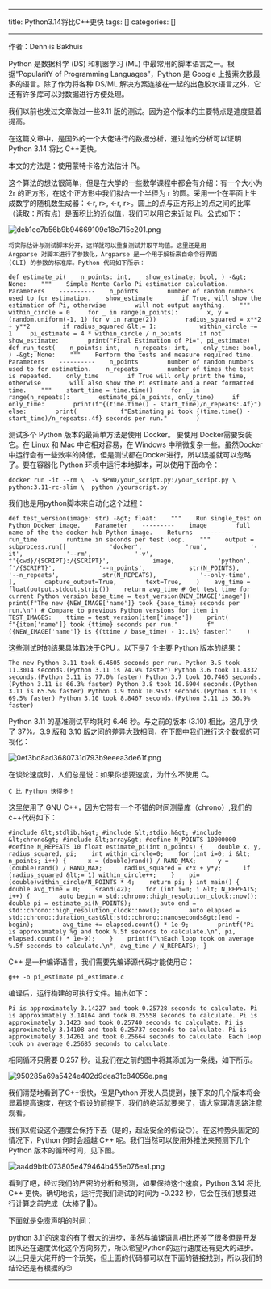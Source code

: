 
--- 
title:  Python3.14将比C++更快 
tags: []
categories: [] 

---
作者：Denn·is Bakhuis

Python 是数据科学 (DS) 和机器学习 (ML) 中最常用的脚本语言之一。根据“PopularitY of Programming Languages”，Python 是 Google 上搜索次数最多的语言。除了作为将各种 DS/ML 解决方案连接在一起的出色胶水语言之外，它还有许多库可以对数据进行方便处理。

我们以前也发过文章做过一些3.11 版的测试。因为这个版本的主要特点是速度显着提高。

在这篇文章中，是国外的一个大佬进行的数据分析，通过他的分析可以证明Python 3.14 将比 C++更快。

本文的方法是：使用蒙特卡洛方法估计 Pi。

这个算法的想法很简单，但是在大学的一些数学课程中都会有介绍：有一个大小为 2r 的正方形，在这个正方形中我们拟合一个半径为 r 的圆。采用一个在平面上生成数字的随机数生成器：&lt;-r, r&gt;, &lt;-r, r&gt;。圆上的点与正方形上的点之间的比率（读取：所有点）是面积比的近似值，我们可以用它来近似 Pi。公式如下：

<img src="https://img-blog.csdnimg.cn/img_convert/deb1ec7b56b9b94669109e18e715e201.png" alt="deb1ec7b56b9b94669109e18e715e201.png">

```
将实际估计与测试脚本分开，这样就可以重复测试并取平均值。这里还是用
Argparse 对脚本进行了参数化，Argparse 是一个用于解析来自命令行界面
(CLI) 的参数的标准库。Python 代码如下所示：
```

```
def estimate_pi(    n_points: int,    show_estimate: bool, ) -&gt; None:    """    Simple Monte Carlo Pi estimation calculation.    Parameters    ----------    n_points        number of random numbers used to for estimation.    show_estimate        if True, will show the estimation of Pi, otherwise        will not output anything.    """    within_circle = 0     for _ in range(n_points):        x, y = (random.uniform(-1, 1) for v in range(2))        radius_squared = x**2 + y**2         if radius_squared &lt;= 1:            within_circle += 1     pi_estimate = 4 * within_circle / n_points     if not show_estimate:        print("Final Estimation of Pi=", pi_estimate)   def run_test(    n_points: int,    n_repeats: int,    only_time: bool, ) -&gt; None:    """    Perform the tests and measure required time.    Parameters    ----------    n_points        number of random numbers used to for estimation.    n_repeats        number of times the test is repeated.    only_time        if True will only print the time, otherwise        will also show the Pi estimate and a neat formatted        time.    """    start_time = time.time()     for _ in range(n_repeats):        estimate_pi(n_points, only_time)     if only_time:        print(f"{(time.time() - start_time)/n_repeats:.4f}")    else:        print(            f"Estimating pi took {(time.time() - start_time)/n_repeats:.4f} seconds per run."        )
```

测试多个 Python 版本的最简单方法是使用 Docker。 要使用 Docker需要安装它。在 Linux 和 Mac 中它相对容易，在 Windows 中稍微复杂一些。虽然Docker中运行会有一些效率的降低，但是测试都在Docker进行，所以误差就可以忽略了。要在容器化 Python 环境中运行本地脚本，可以使用下面命令：

```
docker run -it --rm \  -v $PWD/your_script.py:/your_script.py \  python:3.11-rc-slim \  python /yourscript.py
```

我们也是用python脚本来自动化这个过程：

```
def test_version(image: str) -&gt; float:    """    Run single_test on Python Docker image.    Parameter    ---------    image        full name of the the docker hub Python image.    Returns    -------    run_time        runtime in seconds per test loop.    """    output = subprocess.run([            'docker',            'run',            '-it',            '--rm',            '-v',            f'{cwd}/{SCRIPT}:/{SCRIPT}',            image,            'python',            f'/{SCRIPT}',            '--n_points',            str(N_POINTS),            '--n_repeats',            str(N_REPEATS),            '--only-time',        ],        capture_output=True,        text=True,    )    avg_time = float(output.stdout.strip())    return avg_time # Get test time for current Python version base_time = test_version(NEW_IMAGE['image']) print(f"The new {NEW_IMAGE['name']} took {base_time} seconds per run.\n") # Compare to previous Python versions for item in TEST_IMAGES:    ttime = test_version(item['image'])    print(        f"{item['name']} took {ttime} seconds per run."        f"({NEW_IMAGE['name']} is {(ttime / base_time) - 1:.1%} faster)"    )
```

这些测试时的结果具体取决于CPU 。以下是7 个主要 Python 版本的结果：

```
The new Python 3.11 took 6.4605 seconds per run. Python 3.5 took 11.3014 seconds.(Python 3.11 is 74.9% faster) Python 3.6 took 11.4332 seconds.(Python 3.11 is 77.0% faster) Python 3.7 took 10.7465 seconds.(Python 3.11 is 66.3% faster) Python 3.8 took 10.6904 seconds.(Python 3.11 is 65.5% faster) Python 3.9 took 10.9537 seconds.(Python 3.11 is 69.5% faster) Python 3.10 took 8.8467 seconds.(Python 3.11 is 36.9% faster)
```

Python 3.11 的基准测试平均耗时 6.46 秒。与之前的版本 (3.10) 相比，这几乎快了 37%。3.9 版和 3.10 版之间的差异大致相同，在下图中我们进行这个数据的可视化：

<img src="https://img-blog.csdnimg.cn/img_convert/0ef3bd8ad3680731d793b9eeea3de61f.png" alt="0ef3bd8ad3680731d793b9eeea3de61f.png">

在谈论速度时，人们总是说：如果你想要速度，为什么不使用 C。

```
C 比 Python 快得多！
```

这里使用了 GNU C++，因为它带有一个不错的时间测量库（chrono）,我们的c++代码如下：

```
#include &lt;stdlib.h&gt; #include &lt;stdio.h&gt; #include &lt;chrono&gt; #include &lt;array&gt; #define N_POINTS 10000000 #define N_REPEATS 10 float estimate_pi(int n_points) {    double x, y, radius_squared, pi;    int within_circle=0;    for (int i=0; i &lt; n_points; i++) {      x = (double)rand() / RAND_MAX;      y = (double)rand() / RAND_MAX;      radius_squared = x*x + y*y;      if (radius_squared &lt;= 1) within_circle++;    }    pi=(double)within_circle/N_POINTS * 4;    return pi; } int main() {    double avg_time = 0;    srand(42);    for (int i=0; i &lt; N_REPEATS; i++) {        auto begin = std::chrono::high_resolution_clock::now();        double pi = estimate_pi(N_POINTS);        auto end = std::chrono::high_resolution_clock::now();        auto elapsed = std::chrono::duration_cast&lt;std::chrono::nanoseconds&gt;(end - begin);        avg_time += elapsed.count() * 1e-9;        printf("Pi is approximately %g and took %.5f seconds to calculate.\n", pi, elapsed.count() * 1e-9);    }    printf("\nEach loop took on average %.5f seconds to calculate.\n", avg_time / N_REPEATS); }
```

C++ 是一种编译语言，我们需要先编译源代码才能使用它：

```
g++ -o pi_estimate pi_estimate.c
```

编译后，运行构建的可执行文件。输出如下：

```
Pi is approximately 3.14227 and took 0.25728 seconds to calculate. Pi is approximately 3.14164 and took 0.25558 seconds to calculate. Pi is approximately 3.1423 and took 0.25740 seconds to calculate. Pi is approximately 3.14108 and took 0.25737 seconds to calculate. Pi is approximately 3.14261 and took 0.25664 seconds to calculate. Each loop took on average 0.25685 seconds to calculate.
```

相同循环只需要 0.257 秒。让我们在之前的图中将其添加为一条线，如下所示。

<img src="https://img-blog.csdnimg.cn/img_convert/950285a69a5424e402d9dea31c84056e.png" alt="950285a69a5424e402d9dea31c84056e.png">

我们清楚地看到了C++很快，但是Python 开发人员提到，接下来的几个版本将会显着提高速度，在这个假设的前提下，我们的绝活就要来了，请大家理清思路注意观看。

我们以假设这个速度会保持下去（是的，超级安全的假设🙃）。在这种势头固定的情况下，Python 何时会超越 C++ 呢。我们当然可以使用外推法来预测下几个 Python 版本的循环时间，见下图。

<img src="https://img-blog.csdnimg.cn/img_convert/aa4d9bfb073805e479464b455e076ea1.png" alt="aa4d9bfb073805e479464b455e076ea1.png">

看到了吧，经过我们的严密的分析和预测，如果保持这个速度，Python 3.14 将比 C++ 更快。确切地说，运行完我们测试的时间为 -0.232 秒，它会在我们想要进行计算之前完成（太棒了🤣）。

下面就是免责声明的时间：

python 3.11的速度的有了很大的进步，虽然与编译语言相比还差了很多但是开发团队还在速度优化这个方向努力，所以希望Python的运行速度还有更大的进步。以上只是大佬开的一个玩笑，但上面的代码都可以在下面的链接找到，所以我们的结论还是有根据的😏
- - - - - 